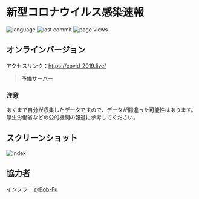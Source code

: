 # 新型コロナウイルス感染速報

![language](https://img.shields.io/github/languages/top/swsoyee/2019-ncov-japan?style=flat-square)
![last commit](https://img.shields.io/github/last-commit/swsoyee/2019-ncov-japan?style=flat-square)
![page views](https://img.shields.io/badge/dynamic/json?url=https://stg.covid-2019.live/ncov-static/stats.json&label=pv&query=$.result.totals.pageviews.all&color=orange&style=flat-square)

## オンラインバージョン

アクセスリンク：https://covid-2019.live/
> [予備サーバー](https://infinityloop.shinyapps.io/2019-ncov-japan/)

### 注意

あくまで自分が収集したデータですので、データが間違った可能性はあります。厚生労働省などの公的機関の報道に参考してください。

## スクリーンショット

![index](https://stg.covid-2019.live/ncov-static/capture.png)

## 協力者

インフラ： [@Bob-Fu](https://github.com/Bob-FU)
